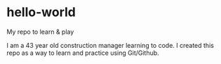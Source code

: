 # hello-world
My repo to learn &amp; play

I am a 43 year old construction manager learning to code. I created this repo as a way to learn and practice using Git/Github. 
